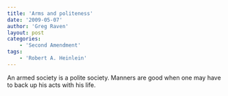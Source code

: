 ```yaml
---
title: 'Arms and politeness'
date: '2009-05-07'
author: 'Greg Raven'
layout: post
categories:
    - 'Second Amendment'
tags:
    - 'Robert A. Heinlein'
---
```


An armed society is a polite society. Manners are good when one may have to back up his acts with his life.